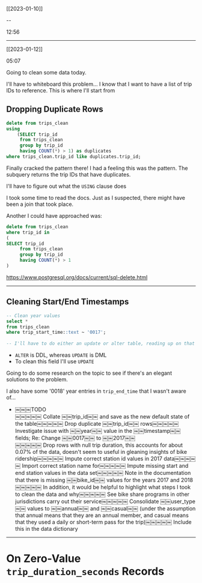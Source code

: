 [[2023-01-10]]

--

12:56

---
[[2023-01-12]]

05:07

Going to clean some data today.

I'll have to whiteboard this problem... I know that I want to have a list of trip IDs to reference. This is where I'll start from

## Dropping Duplicate Rows
```sql
delete from trips_clean
using
    (SELECT trip_id
     from trips_clean
     group by trip_id
     having COUNT(*) > 1) as duplicates
where trips_clean.trip_id like duplicates.trip_id;
```

Finally cracked the pattern there! I had a feeling this was the pattern. The subquery returns the trip IDs that have duplicates.

I'll have to figure out what the `USING` clause does

I took some time to read the docs. Just as I suspected, there might have been a join that took place.

Another I could have approached was:

``` sql
delete from trips_clean
where trip_id in
(
SELECT trip_id
     from trips_clean
     group by trip_id
     having COUNT(*) > 1
)
```

https://www.postgresql.org/docs/current/sql-delete.html

---

## Cleaning Start/End Timestamps

``` sql
-- Clean year values  
select *  
from trips_clean  
where trip_start_time::text ~ '0017';  
  
-- I'll have to do either an update or alter table, reading up on that now
```

- `ALTER` is DDL, whereas `UPDATE` is DML
- To clean this field I'll use `UPDATE`

Going to do some research on the topic to see if there's an elegant solutions to the problem.

I also have some '0018' year entries in `trip_end_time` that I wasn't aware of...

 - ￼￼￼TODO  
￼￼￼￼￼ Collate ￼￼trip_id￼￼ and save as the new default state of the table￼￼￼￼￼ Drop duplicate ￼￼trip_id￼￼ rows￼￼￼￼￼ Investigate issue with ￼￼year￼￼ value in the ￼￼timestamp￼￼ fields; Re: Change ￼￼0017￼￼ to ￼￼2017￼￼  
￼￼￼￼￼ Drop rows with null trip duration, this accounts for about 0.07% of the data, doesn't seem to useful in gleaning insights of bike ridership￼￼￼￼￼ Impute correct station id values in 2017 data￼￼￼￼￼ Import correct station name for￼￼￼￼￼ Impute missing start and end station values in the data set￼￼￼￼￼ Note in the documentation that there is missing ￼￼bike_id￼￼ values for the years 2017 and 2018￼￼￼￼￼ In addition, it would be helpful to highlight what steps I took to clean the data and why￼￼￼￼￼ See bike share programs in other jurisdictions carry out their service￼￼￼￼￼ Consolidate ￼￼user_type￼￼ values to ￼￼annual￼￼ and ￼￼casual￼￼ (under the assumption that annual means that they are an annual member, and casual means that they used a daily or short-term pass for the trip)￼￼￼￼￼ Include this in the data dictionary

---

# On Zero-Value `trip_duration_seconds` Records
